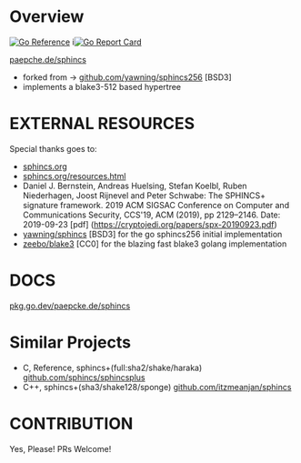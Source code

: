 # Overview 
[![Go Reference](https://pkg.go.dev/badge/paepcke.de/sphincs.svg)](https://pkg.go.dev/paepcke.de/sphincs) i[![Go Report Card](https://goreportcard.com/badge/paepcke.de/sphincs)](https://goreportcard.com/report/paepcke.de/sphincs)

[paepche.de/sphincs](https://paepcke.de/sphincs/)

- forked from -> [github.com/yawning/sphincs256](https://github.com/yawning/sphincs256) [BSD3]
- implements a blake3-512 based hypertree

# EXTERNAL RESOURCES 

Special thanks goes to:

* [sphincs.org](https://sphincs.org)
* [sphincs.org/resources.html](https://sphincs.org/resources.html)
* Daniel J. Bernstein, Andreas Huelsing, Stefan Koelbl, Ruben Niederhagen, Joost Rijnevel
  and Peter Schwabe: The SPHINCS+ signature framework. 2019 ACM SIGSAC Conference on Computer
  and Communications Security, CCS'19, ACM (2019), pp 2129–2146. Date: 2019-09-23 
  [pdf] (https://cryptojedi.org/papers/spx-20190923.pdf)
* [yawning/sphincs](https://github.com/yawning/sphincs256) [BSD3] for the go sphincs256 initial implementation
* [zeebo/blake3](https://github.com/zeebo/blake3) [CC0] for the blazing fast blake3 golang implementation

# DOCS

[pkg.go.dev/paepcke.de/sphincs](https://pkg.go.dev/paepcke.de/sphincs)

# Similar Projects

* C, Reference, sphincs+(full:sha2/shake/haraka) [github.com/sphincs/sphincsplus](https://github.com/sphincs/sphincsplus)
* C++, sphincs+(sha3/shake128/sponge) [github.com/itzmeanjan/sphincs](https://github.com/itzmeanjan/sphincs) 

# CONTRIBUTION

Yes, Please! PRs Welcome! 
